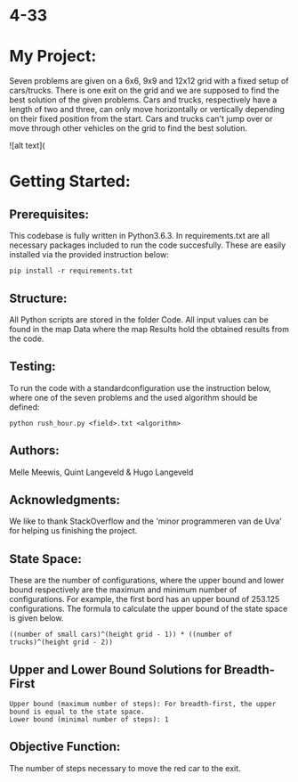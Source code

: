 # 4-33

# My Project:
Seven problems are given on a 6x6, 9x9 and 12x12 grid with a fixed setup of cars/trucks. There is one exit on the grid and we are supposed to find the best solution of the given problems. Cars and trucks, respectively have a length of two and three, can only move horizontally or vertically depending on their fixed position from the start. Cars and trucks can't jump over or move through other vehicles on the grid to find the best solution.

![alt text](

# Getting Started:
## Prerequisites:
This codebase is fully written in Python3.6.3. In requirements.txt are all necessary packages included to run the code succesfully. These are easily installed via the provided instruction below:
```
pip install -r requirements.txt
```
  
## Structure:
All Python scripts are stored in the folder Code. All input values can be found in the map Data where the map Results hold the  obtained results from the code.

## Testing:
To run the code with a standardconfiguration use the instruction below, where one of the seven problems and the used algorithm should be defined: 
```
python rush_hour.py <field>.txt <algorithm>
```

## Authors:
Melle Meewis, Quint Langeveld & Hugo Langeveld

## Acknowledgments:
We like to thank StackOverflow and the 'minor programmeren van de Uva' for helping us finishing the project. 

## State Space:
These are the number of configurations, where the upper bound and lower bound respectively are the maximum and minimum number of configurations. For example, the first bord has an upper bound of 253.125 configurations. The formula to calculate the upper bound of the state space is given below.  
```
((number of small cars)^(height grid - 1)) * ((number of trucks)^(height grid - 2))
```
  
## Upper and Lower Bound Solutions for Breadth-First
```
Upper bound (maximum number of steps): For breadth-first, the upper bound is equal to the state space. 
Lower bound (minimal number of steps): 1
```
  
## Objective Function:
  The number of steps necessary to move the red car to the exit.

